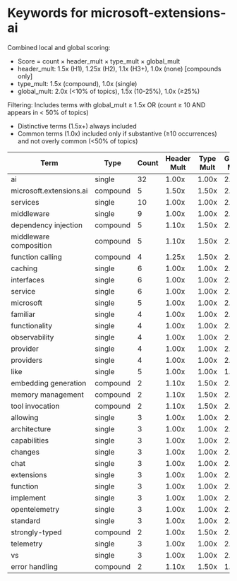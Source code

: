 # Keywords for microsoft-extensions-ai

Combined local and global scoring:
- Score = count × header_mult × type_mult × global_mult
- header_mult: 1.5x (H1), 1.25x (H2), 1.1x (H3+), 1.0x (none) [compounds only]
- type_mult: 1.5x (compound), 1.0x (single)
- global_mult: 2.0x (<10% of topics), 1.5x (10-25%), 1.0x (≥25%)

Filtering: Includes terms with global_mult ≥ 1.5x OR (count ≥ 10 AND appears in < 50% of topics)
- Distinctive terms (1.5x+) always included
- Common terms (1.0x) included only if substantive (≥10 occurrences) and not overly common (<50% of topics)

| Term | Type | Count | Header Mult | Type Mult | Global Mult | Score |
|------|------|-------|-------------|-----------|-------------|-------|
| ai | single | 32 | 1.00x | 1.00x | 2.0x | 64.000 |
| microsoft.extensions.ai | compound | 5 | 1.50x | 1.50x | 2.0x | 22.500 |
| services | single | 10 | 1.00x | 1.00x | 2.0x | 20.000 |
| middleware | single | 9 | 1.00x | 1.00x | 2.0x | 18.000 |
| dependency injection | compound | 5 | 1.10x | 1.50x | 2.0x | 16.500 |
| middleware composition | compound | 5 | 1.10x | 1.50x | 2.0x | 16.500 |
| function calling | compound | 4 | 1.25x | 1.50x | 2.0x | 15.000 |
| caching | single | 6 | 1.00x | 1.00x | 2.0x | 12.000 |
| interfaces | single | 6 | 1.00x | 1.00x | 2.0x | 12.000 |
| service | single | 6 | 1.00x | 1.00x | 2.0x | 12.000 |
| microsoft | single | 5 | 1.00x | 1.00x | 2.0x | 10.000 |
| familiar | single | 4 | 1.00x | 1.00x | 2.0x | 8.000 |
| functionality | single | 4 | 1.00x | 1.00x | 2.0x | 8.000 |
| observability | single | 4 | 1.00x | 1.00x | 2.0x | 8.000 |
| provider | single | 4 | 1.00x | 1.00x | 2.0x | 8.000 |
| providers | single | 4 | 1.00x | 1.00x | 2.0x | 8.000 |
| like | single | 5 | 1.00x | 1.00x | 1.5x | 7.500 |
| embedding generation | compound | 2 | 1.10x | 1.50x | 2.0x | 6.600 |
| memory management | compound | 2 | 1.10x | 1.50x | 2.0x | 6.600 |
| tool invocation | compound | 2 | 1.10x | 1.50x | 2.0x | 6.600 |
| allowing | single | 3 | 1.00x | 1.00x | 2.0x | 6.000 |
| architecture | single | 3 | 1.00x | 1.00x | 2.0x | 6.000 |
| capabilities | single | 3 | 1.00x | 1.00x | 2.0x | 6.000 |
| changes | single | 3 | 1.00x | 1.00x | 2.0x | 6.000 |
| chat | single | 3 | 1.00x | 1.00x | 2.0x | 6.000 |
| extensions | single | 3 | 1.00x | 1.00x | 2.0x | 6.000 |
| function | single | 3 | 1.00x | 1.00x | 2.0x | 6.000 |
| implement | single | 3 | 1.00x | 1.00x | 2.0x | 6.000 |
| opentelemetry | single | 3 | 1.00x | 1.00x | 2.0x | 6.000 |
| standard | single | 3 | 1.00x | 1.00x | 2.0x | 6.000 |
| strongly-typed | compound | 2 | 1.00x | 1.50x | 2.0x | 6.000 |
| telemetry | single | 3 | 1.00x | 1.00x | 2.0x | 6.000 |
| vs | single | 3 | 1.00x | 1.00x | 2.0x | 6.000 |
| error handling | compound | 2 | 1.10x | 1.50x | 1.5x | 4.950 |
